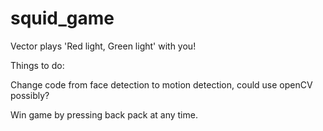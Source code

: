 # squid_game
Vector plays 'Red light, Green light' with you!

Things to do:

Change code from face detection to motion detection, could use openCV possibly?

Win game by pressing back pack at any time.
